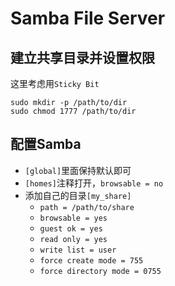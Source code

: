 # Samba File Server
## 建立共享目录并设置权限
这里考虑用`Sticky Bit`

```
sudo mkdir -p /path/to/dir
sudo chmod 1777 /path/to/dir
```

## 配置Samba
- `[global]`里面保持默认即可
- `[homes]`注释打开，`browsable = no`
- 添加自己的目录`[my_share]`
	- `path = /path/to/share`
	- `browsable = yes`
	- `guest ok = yes`
	- `read only = yes`
	- `write list = user`
	- `force create mode = 755`
	- `force directory mode = 0755`